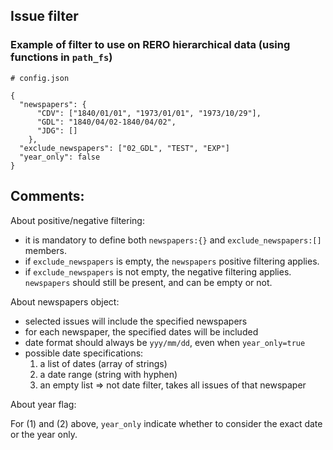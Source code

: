 ## Issue filter

### Example of filter to use on RERO hierarchical data (using functions in `path_fs`)


```
# config.json

{
  "newspapers": {
      "CDV": ["1840/01/01", "1973/01/01", "1973/10/29"],
      "GDL": "1840/04/02-1840/04/02",
      "JDG": []
    },
  "exclude_newspapers": ["02_GDL", "TEST", "EXP"]
  "year_only": false
}
```

## Comments:

About positive/negative filtering:   

- it is mandatory to define both `newspapers:{}` and `exclude_newspapers:[]` members.
- if `exclude_newspapers` is empty, the `newspapers` positive filtering applies.
- if `exclude_newspapers` is not empty, the negative filtering applies. `newspapers` should still be present, and can be empty or not.


About newspapers object:   

- selected issues will include the specified newspapers
- for each newspaper, the specified dates will be included
- date format should always be `yyy/mm/dd`, even when `year_only=true`
- possible date specifications:
	1. a list of dates (array of strings)
	2. a date range (string with hyphen)
	3. an empty list => not date filter, takes all issues of that newspaper

About year flag:

For (1) and (2) above, `year_only` indicate whether to consider the exact date or the year only. 

